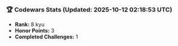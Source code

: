 ### 🏆 Codewars Stats (Updated: 2025-10-12 02:18:53 UTC)

- **Rank:** 8 kyu
- **Honor Points:** 3
- **Completed Challenges:** 1
